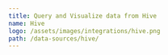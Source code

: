 ```yaml
---
title: Query and Visualize data from Hive
name: Hive
logo: /assets/images/integrations/hive.png
path: /data-sources/hive/
---
```

